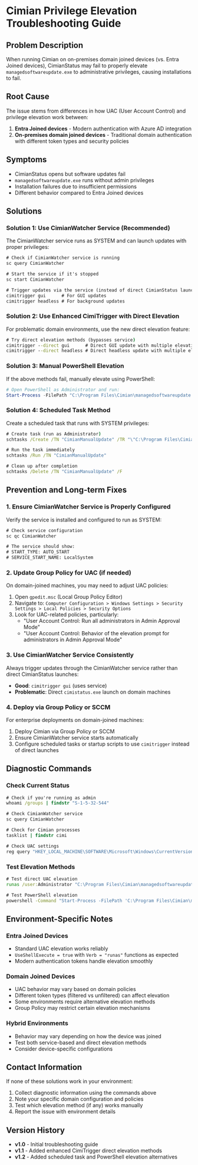 # Cimian Privilege Elevation Troubleshooting Guide

## Problem Description

When running Cimian on on-premises domain joined devices (vs. Entra Joined devices), CimianStatus may fail to properly elevate `managedsoftwareupdate.exe` to administrative privileges, causing installations to fail.

## Root Cause

The issue stems from differences in how UAC (User Account Control) and privilege elevation work between:

1. **Entra Joined devices** - Modern authentication with Azure AD integration
2. **On-premises domain joined devices** - Traditional domain authentication with different token types and security policies

## Symptoms

- CimianStatus opens but software updates fail
- `managedsoftwareupdate.exe` runs without admin privileges
- Installation failures due to insufficient permissions
- Different behavior compared to Entra Joined devices

## Solutions

### Solution 1: Use CimianWatcher Service (Recommended)

The CimianWatcher service runs as SYSTEM and can launch updates with proper privileges:

```cmd
# Check if CimianWatcher service is running
sc query CimianWatcher

# Start the service if it's stopped
sc start CimianWatcher

# Trigger updates via the service (instead of direct CimianStatus launch)
cimitrigger gui      # For GUI updates
cimitrigger headless # For background updates
```

### Solution 2: Use Enhanced CimiTrigger with Direct Elevation

For problematic domain environments, use the new direct elevation feature:

```cmd
# Try direct elevation methods (bypasses service)
cimitrigger --direct gui      # Direct GUI update with multiple elevation attempts
cimitrigger --direct headless # Direct headless update with multiple elevation attempts
```

### Solution 3: Manual PowerShell Elevation

If the above methods fail, manually elevate using PowerShell:

```powershell
# Open PowerShell as Administrator and run:
Start-Process -FilePath "C:\Program Files\Cimian\managedsoftwareupdate.exe" -ArgumentList "--auto","--show-status","-vv" -Verb RunAs
```

### Solution 4: Scheduled Task Method

Create a scheduled task that runs with SYSTEM privileges:

```cmd
# Create task (run as Administrator)
schtasks /Create /TN "CimianManualUpdate" /TR "\"C:\Program Files\Cimian\managedsoftwareupdate.exe\" --auto --show-status -vv" /SC ONCE /ST 23:59 /RU SYSTEM /F

# Run the task immediately
schtasks /Run /TN "CimianManualUpdate"

# Clean up after completion
schtasks /Delete /TN "CimianManualUpdate" /F
```

## Prevention and Long-term Fixes

### 1. Ensure CimianWatcher Service is Properly Configured

Verify the service is installed and configured to run as SYSTEM:

```cmd
# Check service configuration
sc qc CimianWatcher

# The service should show:
# START_TYPE: AUTO_START
# SERVICE_START_NAME: LocalSystem
```

### 2. Update Group Policy for UAC (if needed)

On domain-joined machines, you may need to adjust UAC policies:

1. Open `gpedit.msc` (Local Group Policy Editor)
2. Navigate to: `Computer Configuration > Windows Settings > Security Settings > Local Policies > Security Options`
3. Look for UAC-related policies, particularly:
   - "User Account Control: Run all administrators in Admin Approval Mode"
   - "User Account Control: Behavior of the elevation prompt for administrators in Admin Approval Mode"

### 3. Use CimianWatcher Service Consistently

Always trigger updates through the CimianWatcher service rather than direct CimianStatus launches:

- **Good**: `cimitrigger gui` (uses service)
- **Problematic**: Direct `cimistatus.exe` launch on domain machines

### 4. Deploy via Group Policy or SCCM

For enterprise deployments on domain-joined machines:

1. Deploy Cimian via Group Policy or SCCM
2. Ensure CimianWatcher service starts automatically
3. Configure scheduled tasks or startup scripts to use `cimitrigger` instead of direct launches

## Diagnostic Commands

### Check Current Status
```cmd
# Check if you're running as admin
whoami /groups | findstr "S-1-5-32-544"

# Check CimianWatcher service
sc query CimianWatcher

# Check for Cimian processes
tasklist | findstr cimi

# Check UAC settings
reg query "HKEY_LOCAL_MACHINE\SOFTWARE\Microsoft\Windows\CurrentVersion\Policies\System" /v EnableLUA
```

### Test Elevation Methods
```cmd
# Test direct UAC elevation
runas /user:Administrator "C:\Program Files\Cimian\managedsoftwareupdate.exe --version"

# Test PowerShell elevation
powershell -Command "Start-Process -FilePath 'C:\Program Files\Cimian\managedsoftwareupdate.exe' -ArgumentList '--version' -Verb RunAs"
```

## Environment-Specific Notes

### Entra Joined Devices
- Standard UAC elevation works reliably
- `UseShellExecute = true` with `Verb = "runas"` functions as expected
- Modern authentication tokens handle elevation smoothly

### Domain Joined Devices  
- UAC behavior may vary based on domain policies
- Different token types (filtered vs unfiltered) can affect elevation
- Some environments require alternative elevation methods
- Group Policy may restrict certain elevation mechanisms

### Hybrid Environments
- Behavior may vary depending on how the device was joined
- Test both service-based and direct elevation methods
- Consider device-specific configurations

## Contact Information

If none of these solutions work in your environment:

1. Collect diagnostic information using the commands above
2. Note your specific domain configuration and policies
3. Test which elevation method (if any) works manually
4. Report the issue with environment details

## Version History

- **v1.0** - Initial troubleshooting guide
- **v1.1** - Added enhanced CimiTrigger direct elevation methods
- **v1.2** - Added scheduled task and PowerShell elevation alternatives
